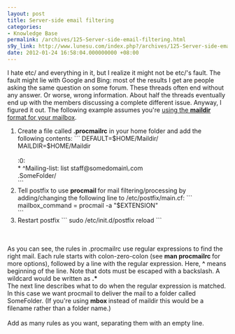 ```yaml
---
layout: post
title: Server-side email filtering
categories:
- Knowledge Base
permalink: /archives/125-Server-side-email-filtering.html
s9y_link: http://www.lunesu.com/index.php?/archives/125-Server-side-email-filtering.html
date: 2012-01-24 16:58:04.000000000 +08:00
---
```

I hate etc/ and everything in it, but I realize it might not be etc/'s fault. The fault might lie with Google and Bing: most of the results I get are people asking the same question on some forum. These threads often end without any answer. Or worse, wrong information. About half the threads eventually end up with the members discussing a complete different issue. Anyway, I figured it out. The following example assumes you're <a href="http://lunesu.com/index.php?/archives/112-Converting-mailbox-format-from-mbox-to-Maildir.html" title="Converting mailbox format from mbox to Maildir">using the <strong>maildir</strong> format for your mailbox</a>.<br />
<ol><li>Create a file called <strong>.procmailrc</strong> in your home folder and add the following contents:
```
DEFAULT=$HOME/Maildir/<br />
MAILDIR=$HOME/Maildir<br />
<br />
:0:<br />
* ^Mailing-list: list staff@somedomain\.com<br />
.SomeFolder/<br />
```
<br />
<li>Tell postfix to use <strong>procmail </strong>for mail filtering/processing by adding/changing the following line to /etc/postfix/main.cf:
```
mailbox_command = procmail -a "$EXTENSION"</li>
```
</li><br />
<li>Restart postfix
```
sudo /etc/init.d/postfix reload
```
</li><br />
</ol><br />
As you can see, the rules in .procmailrc use regular expressions to find the right mail. Each rule starts with colon-zero-colon (see <strong>man procmailrc </strong>for more options), followed by a line with the regular expression. Here, <strong>^</strong> means beginning of the line. Note that dots must be escaped with a backslash. A wildcard would be written as <strong>.*</strong><br />
The next line describes what to do when the regular expression is matched. In this case we want procmail to deliver the mail to a folder called SomeFolder. (If you're using <strong>mbox </strong>instead of maildir this would be a filename rather than a folder name.)<br />
<br />
Add as many rules as you want, separating them with an empty line.
